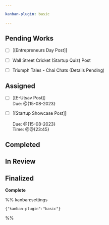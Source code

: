 ```yaml
---

kanban-plugin: basic

---
```


## Pending Works

- [ ] [[Entrepreneurs Day Post]]
- [ ] Wall Street Cricket (Startup Quiz) Post
- [ ] Triumph Tales - Chai Chats (Details Pending)


## Assigned

- [ ] [[E-Utsav Post]]<br>Due: @{15-08-2023}
- [ ] [[Startup Showcase Post]]<br><br>Due: @{15-08-2023}<br>Time: @@{23:45}


## Completed



## In Review



## Finalized

**Complete**




%% kanban:settings
```
{"kanban-plugin":"basic"}
```
%%